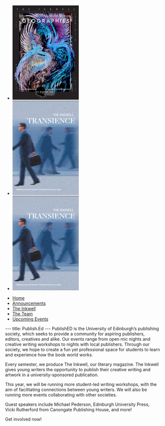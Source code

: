 <html>
<head>
  <link rel="stylesheet" type="text/css" href="https://cdn.jsdelivr.net/npm/@splidejs/splide@4.1.4/dist/css/splide.min.css">
  <link rel="stylesheet" type="text/css" href="style.css">
</head>
<body> 
  <section class="splide" aria-label="Splide Basic HTML Example">
  <div class="splide__track" data-splide= '{background: black}'>
		<ul class="splide__list">
			<li class="splide__slide">
				<img src="images/geographies-cover-page.png" alt="Geographies" width=215>
			</li>
			<li class="splide__slide">
				<img src="images/transience-cover-page.png" alt="Transience" width=215>
			</li>
			<li class="splide__slide">
				<img src="images/transience-cover-page.png" alt="Transience" width=215>
			</li>
		</ul>
  </div>
</section>
  <script src="https://cdn.jsdelivr.net/npm/@splidejs/splide@4.1.4/dist/js/splide.min.js"></script>
<script>
new Splide('.splide', {
	type: 'loop',
	perPage    : 3,
	width : '100vw',
}).mount();
</script>
<nav>
	<ul>
		<li><a href= "/home/">Home</a></li>
		<li><a href= "/announcements/">Announcements</a></li>
		<li><a href= "/the-inkwell/">The Inkwell</a></li>
		<li><a href= "/the-team/">The Team</a></li>
		<li><a href= "/upcoming-events/">Upcoming Events</a></li>
	</ul>
</nav>
</body>
</html>
---
title: Publish.Ed
---
PublishED is the University of Edinburgh’s publishing society, which seeks to provide a community for aspiring publishers, editors, creatives and alike. Our events range from open mic nights and creative writing workshops to nights with local publishers. Through our society, we hope to create a fun yet professional space for students to learn and experience how the book world works. 

Every semester, we produce The Inkwell, our literary magazine. The Inkwell gives young writers the opportunity to publish their creative writing and artwork in a university-sponsored publication.  

This year, we will be running more student-led writing workshops, with the aim of facilitating connections between young writers. We will also be running more events collaborating with other societies.

Guest speakers include Michael Pederson, Edinburgh University Press, Vicki Rutherford from Canongate Publishing House, and more!

Get involved now! 

